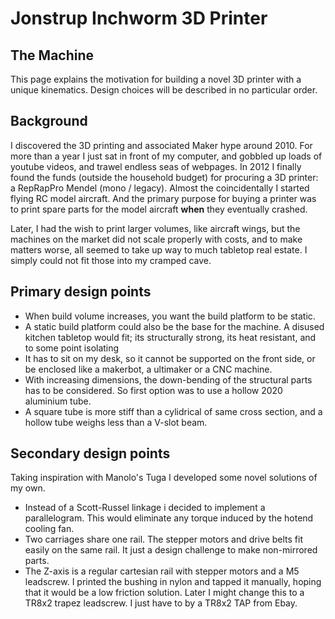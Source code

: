 # Jonstrup Inchworm 3D Printer

## The Machine
This page explains the motivation for building a novel 3D printer with a unique kinematics. Design choices 
will be described in no particular order.

## Background
I discovered the 3D printing and associated Maker hype around 2010. For more than a year I just sat in front of 
my computer, and gobbled up loads of youtube videos, and trawel endless seas of webpages. In 2012 I finally 
found the funds (outside the household budget) for procuring a 3D printer: a RepRapPro Mendel (mono / legacy).
Almost the coincidentally I started flying RC model aircraft. And the primary purpose for buying a printer was
to print spare parts for the model aircraft __when__ they eventually crashed.

Later, I had the wish to print larger volumes, like aircraft wings, but the machines on the market did not scale
properly with costs, and to make matters worse, all seemed to take up way to much tabletop real estate. I simply
could not fit those into my cramped cave.

## Primary design points
- When build volume increases, you want the build platform to be static. 
- A static build platform could also be the base for the machine. A disused kitchen tabletop would fit; its structurally strong, its heat resistant, and to some point isolating
- It has to sit on my desk, so it cannot be supported on the front side, or be enclosed like a makerbot, a ultimaker or a CNC machine.
- With increasing dimensions, the down-bending of the structural parts has to be considered. So first option was to use a hollow 2020 aluminium tube. 
- A square tube is more stiff than a cylidrical of same cross section, and a hollow tube weighs less than a V-slot beam.

## Secondary design points
Taking inspiration with Manolo's Tuga <put link here> I developed some novel solutions of my own.
- Instead of a Scott-Russel linkage i decided to implement a parallelogram. This would eliminate any torque induced by the hotend cooling fan.
- Two carriages share one rail. The stepper motors and drive belts fit easily on the same rail. It just a design challenge to make non-mirrored parts.
- The Z-axis is a regular cartesian rail with stepper motors and a M5 leadscrew. I printed the bushing in nylon and tapped it manually, hoping that it would be a low friction solution. Later I might change this to a TR8x2 trapez leadscrew. I just have to by a TR8x2 TAP from Ebay.


